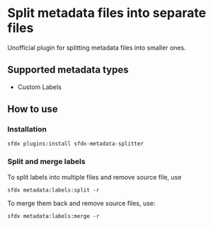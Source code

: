 # Split metadata files into separate files

Unofficial plugin for splitting metadata files into smaller ones.

## Supported metadata types

- Custom Labels

## How to use

### Installation

```
sfdx plugins:install sfdx-metadata-splitter
```

### Split and merge labels

To split labels into multiple files and remove source file, use

```
sfdx metadata:labels:split -r
```

To merge them back and remove source files, use:

```
sfdx metadata:labels:merge -r
```
